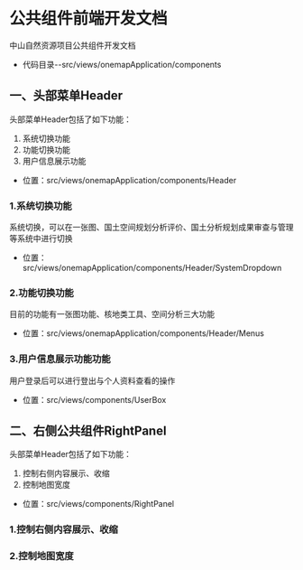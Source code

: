 # 公共组件前端开发文档

中山自然资源项目公共组件开发文档

- 代码目录--src/views/onemapApplication/components

## 一、头部菜单Header

头部菜单Header包括了如下功能：

1. 系统切换功能
2. 功能切换功能
3. 用户信息展示功能
- 位置：src/views/onemapApplication/components/Header

### 1.系统切换功能

系统切换，可以在一张图、国土空间规划分析评价、国土分析规划成果审查与管理等系统中进行切换

- 位置：src/views/onemapApplication/components/Header/SystemDropdown

### 2.功能切换功能

目前的功能有一张图功能、核地类工具、空间分析三大功能

- 位置：src/views/onemapApplication/components/Header/Menus

### 3.用户信息展示功能功能

用户登录后可以进行登出与个人资料查看的操作

- 位置：src/views/components/UserBox

## 二、右侧公共组件RightPanel

头部菜单Header包括了如下功能：

1. 控制右侧内容展示、收缩
2. 控制地图宽度

- 位置：src/views/components/RightPanel

### 1.控制右侧内容展示、收缩
### 2.控制地图宽度

